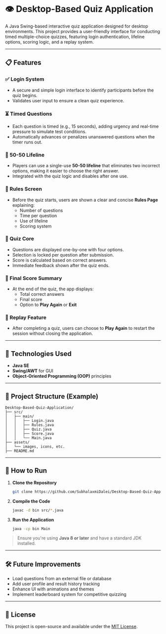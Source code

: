 # 👁️ Desktop-Based Quiz Application

A Java Swing-based interactive quiz application designed for desktop environments. This project provides a user-friendly interface for conducting timed multiple-choice quizzes, featuring login authentication, lifeline options, scoring logic, and a replay system.

---

## 📋 Features

### ✅ Login System

- A secure and simple login interface to identify participants before the quiz begins.
- Validates user input to ensure a clean quiz experience.

### ⏳ Timed Questions

- Each question is timed (e.g., 15 seconds), adding urgency and real-time pressure to simulate test conditions.
- Automatically advances or penalizes unanswered questions when the timer runs out.

### 🎯 50-50 Lifeline

- Players can use a single-use **50-50 lifeline** that eliminates two incorrect options, making it easier to choose the right answer.
- Integrated with the quiz logic and disables after one use.

### 📁 Rules Screen

- Before the quiz starts, users are shown a clear and concise **Rules Page** explaining:
  - Number of questions
  - Time per question
  - Use of lifeline
  - Scoring system

### 🧪 Quiz Core

- Questions are displayed one-by-one with four options.
- Selection is locked per question after submission.
- Score is calculated based on correct answers.
- Immediate feedback shown after the quiz ends.

### 🏑 Final Score Summary

- At the end of the quiz, the app displays:
  - Total correct answers
  - Final score
  - Option to **Play Again** or **Exit**

### 🔄 Replay Feature

- After completing a quiz, users can choose to **Play Again** to restart the session without closing the application.

---

## 💽 Technologies Used

- **Java SE**
- **Swing/AWT** for GUI
- **Object-Oriented Programming (OOP)** principles

---

## 📂 Project Structure (Example)

```
Desktop-Based-Quiz-Application/
├── src/
│   ├── main/
│   │   ├── Login.java
│   │   ├── Rules.java
│   │   ├── Quiz.java
│   │   ├── Score.java
│   │   └── Main.java
├── assets/
│   └── images, icons, etc.
├── README.md
```

---

## 🚀 How to Run

1. **Clone the Repository**

   ```bash
   git clone https://github.com/SubhalaxmiDalei/Desktop-Based-Quiz-Application.git
   ```

2. **Compile the Code**

   ```bash
   javac -d bin src/*.java
   ```

3. **Run the Application**

   ```bash
   java -cp bin Main
   ```

> Ensure you're using **Java 8 or later** and have a standard JDK installed.

---

## 🛠️ Future Improvements

- Load questions from an external file or database
- Add user profile and result history tracking
- Enhance UI with animations and themes
- Implement leaderboard system for competitive quizzing

---

## 📜 License

This project is open-source and available under the [MIT License](LICENSE).

